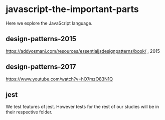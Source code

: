 # javascript-the-important-parts

Here we explore the JavaScript language.

## design-patterns-2015

https://addyosmani.com/resources/essentialjsdesignpatterns/book/ , 2015

## design-patterns-2017

https://www.youtube.com/watch?v=hO7mzO83N1Q

## jest

We test features of jest. However tests for the rest of our studies will be in their respective folder.
